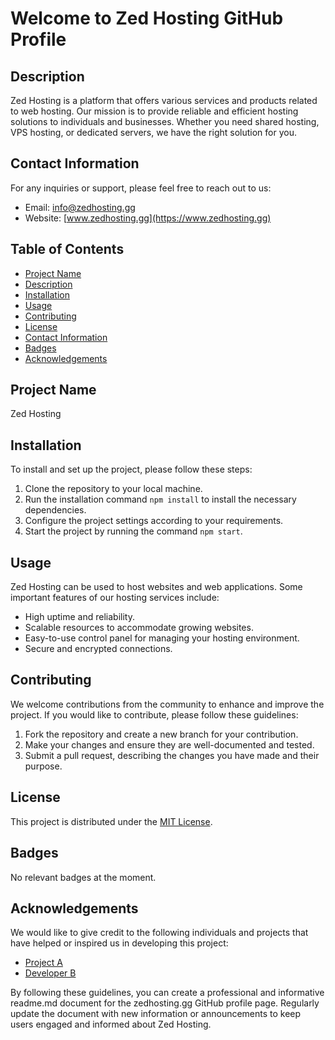 # Welcome to Zed Hosting GitHub Profile

## Description
Zed Hosting is a platform that offers various services and products related to web hosting. Our mission is to provide reliable and efficient hosting solutions to individuals and businesses. Whether you need shared hosting, VPS hosting, or dedicated servers, we have the right solution for you.

## Contact Information
For any inquiries or support, please feel free to reach out to us:
- Email: info@zedhosting.gg
- Website: [www.zedhosting.gg](https://www.zedhosting.gg)

## Table of Contents
- [Project Name](#project-name)
- [Description](#description)
- [Installation](#installation)
- [Usage](#usage)
- [Contributing](#contributing)
- [License](#license)
- [Contact Information](#contact-information)
- [Badges](#badges)
- [Acknowledgements](#acknowledgements)

## Project Name
Zed Hosting

## Installation
To install and set up the project, please follow these steps:
1. Clone the repository to your local machine.
2. Run the installation command `npm install` to install the necessary dependencies.
3. Configure the project settings according to your requirements.
4. Start the project by running the command `npm start`.

## Usage
Zed Hosting can be used to host websites and web applications. Some important features of our hosting services include:
- High uptime and reliability.
- Scalable resources to accommodate growing websites.
- Easy-to-use control panel for managing your hosting environment.
- Secure and encrypted connections.

## Contributing
We welcome contributions from the community to enhance and improve the project. If you would like to contribute, please follow these guidelines:
1. Fork the repository and create a new branch for your contribution.
2. Make your changes and ensure they are well-documented and tested.
3. Submit a pull request, describing the changes you have made and their purpose.

## License
This project is distributed under the [MIT License](https://opensource.org/licenses/MIT).

## Badges
No relevant badges at the moment.

## Acknowledgements
We would like to give credit to the following individuals and projects that have helped or inspired us in developing this project:
- [Project A](https://github.com/project-a)
- [Developer B](https://github.com/developer-b)

By following these guidelines, you can create a professional and informative readme.md document for the zedhosting.gg GitHub profile page. Regularly update the document with new information or announcements to keep users engaged and informed about Zed Hosting.
